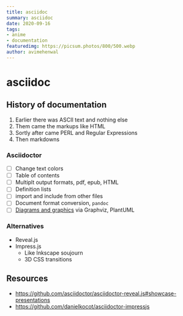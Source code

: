 ```yaml
---
title: asciidoc
summary: asciidoc
date: 2020-09-16
tags:
- anime
- documentation
featuredimg: https://picsum.photos/800/500.webp
author: avimehenwal
---
```


# asciidoc

## History of documentation

1. Earlier there was ASCII text and nothing else
2. Them came the markups like HTML
3. Sortly after came PERL and Regular Expressions
4. Then markdowns

### Asciidoctor

* [ ] Change text colors
* [ ] Table of contents
* [ ] Multiplt output formats, pdf, epub, HTML
* [ ] Definition lists
* [ ] import and include from other files
* [ ] Document format conversion, `pandoc`
* [ ] [Diagrams and graphics](https://asciidoctor.org/docs/asciidoctor-diagram/) via Graphviz, PlantUML

### Alternatives

* Reveal.js
* Impress.js
  * Like Inkscape soujourn
  * 3D CSS transitions

## Resources

* https://github.com/asciidoctor/asciidoctor-reveal.js#showcase-presentations
* https://github.com/danielkocot/asciidoctor-impressjs